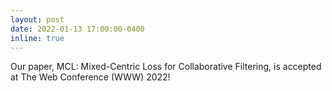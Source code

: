 ```yaml
---
layout: post
date: 2022-01-13 17:00:00-0400
inline: true
---
```


Our paper, MCL: Mixed-Centric Loss for Collaborative Filtering, is accepted at The Web Conference (WWW) 2022!
